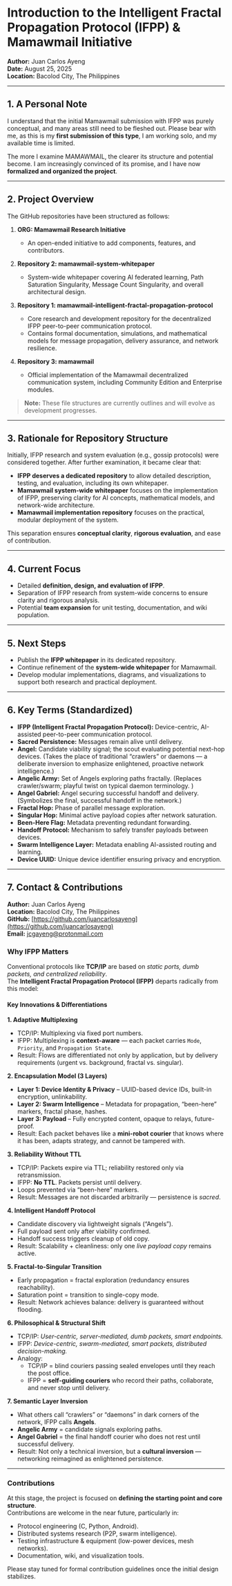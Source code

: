 # Introduction to the Intelligent Fractal Propagation Protocol (IFPP) & Mamawmail Initiative

**Author:** Juan Carlos Ayeng  
**Date:** August 25, 2025  
**Location:** Bacolod City, The Philippines  

---

## 1. A Personal Note

I understand that the initial Mamawmail submission with IFPP was purely conceptual, and many areas still need to be fleshed out. Please bear with me, as this is my **first submission of this type**, I am working solo, and my available time is limited.  

The more I examine MAMAWMAIL, the clearer its structure and potential become. I am increasingly convinced of its promise, and I have now **formalized and organized the project**.  

---

## 2. Project Overview

The GitHub repositories have been structured as follows:

1. **ORG: Mamawmail Research Initiative**  
   - An open-ended initiative to add components, features, and contributors.  

2. **Repository 2: mamawmail-system-whitepaper**  
   - System-wide whitepaper covering AI federated learning, Path Saturation Singularity, Message Count Singularity, and overall architectural design.  

3. **Repository 1: mamawmail-intelligent-fractal-propagation-protocol**  
   - Core research and development repository for the decentralized IFPP peer-to-peer communication protocol.  
   - Contains formal documentation, simulations, and mathematical models for message propagation, delivery assurance, and network resilience.  

4. **Repository 3: mamawmail**  
   - Official implementation of the Mamawmail decentralized communication system, including Community Edition and Enterprise modules.  

> **Note:** These file structures are currently outlines and will evolve as development progresses.

---

## 3. Rationale for Repository Structure

Initially, IFPP research and system evaluation (e.g., gossip protocols) were considered together. After further examination, it became clear that:

- **IFPP deserves a dedicated repository** to allow detailed description, testing, and evaluation, including its own whitepaper.  
- **Mamawmail system-wide whitepaper** focuses on the implementation of IFPP, preserving clarity for AI concepts, mathematical models, and network-wide architecture.  
- **Mamawmail implementation repository** focuses on the practical, modular deployment of the system.  

This separation ensures **conceptual clarity**, **rigorous evaluation**, and ease of contribution.

---

## 4. Current Focus

- Detailed **definition, design, and evaluation of IFPP**.  
- Separation of IFPP research from system-wide concerns to ensure clarity and rigorous analysis.  
- Potential **team expansion** for unit testing, documentation, and wiki population.  

---

## 5. Next Steps

- Publish the **IFPP whitepaper** in its dedicated repository.  
- Continue refinement of the **system-wide whitepaper** for Mamawmail.  
- Develop modular implementations, diagrams, and visualizations to support both research and practical deployment.  

---

## 6. Key Terms (Standardized)

- **IFPP (Intelligent Fractal Propagation Protocol):** Device-centric, AI-assisted peer-to-peer communication protocol.  
- **Sacred Persistence:** Messages remain alive until delivery.  
- **Angel:** Candidate viability signal; the scout evaluating potential next-hop devices. (Takes the place of traditional “crawlers” or daemons — a deliberate inversion to emphasize enlightened, proactive network intelligence.) 
- **Angelic Army:** Set of Angels exploring paths fractally. (Replaces crawler/swarm; playful twist on typical daemon terminology. )  
- **Angel Gabriel:** Angel securing successful handoff and delivery. (Symbolizes the final, successful handoff in the network.)
- **Fractal Hop:** Phase of parallel message exploration.  
- **Singular Hop:** Minimal active payload copies after network saturation.  
- **Been-Here Flag:** Metadata preventing redundant forwarding.  
- **Handoff Protocol:** Mechanism to safely transfer payloads between devices.  
- **Swarm Intelligence Layer:** Metadata enabling AI-assisted routing and learning.  
- **Device UUID:** Unique device identifier ensuring privacy and encryption.  

---

## 7. Contact & Contributions

**Author:** Juan Carlos Ayeng  
**Location:** Bacolod City, The Philippines  
**GitHub:** [https://github.com/juancarlosayeng](https://github.com/juancarlosayeng)  
**Email:** jcgayeng@protonmail.com  

### Why IFPP Matters  

Conventional protocols like **TCP/IP** are based on *static ports, dumb packets, and centralized reliability*.  
The **Intelligent Fractal Propagation Protocol (IFPP)** departs radically from this model:  

#### Key Innovations & Differentiations  

**1. Adaptive Multiplexing**  
- TCP/IP: Multiplexing via fixed port numbers.  
- IFPP: Multiplexing is **context-aware** — each packet carries `Mode`, `Priority`, and `Propagation State`.  
- Result: Flows are differentiated not only by application, but by delivery requirements (urgent vs. background, fractal vs. singular).  

**2. Encapsulation Model (3 Layers)**  
- **Layer 1: Device Identity & Privacy** – UUID-based device IDs, built-in encryption, unlinkability.  
- **Layer 2: Swarm Intelligence** – Metadata for propagation, “been-here” markers, fractal phase, hashes.  
- **Layer 3: Payload** – Fully encrypted content, opaque to relays, future-proof.  
- Result: Each packet behaves like a **mini-robot courier** that knows where it has been, adapts strategy, and cannot be tampered with.  

**3. Reliability Without TTL**  
- TCP/IP: Packets expire via TTL; reliability restored only via retransmission.  
- IFPP: **No TTL**. Packets persist until delivery.  
- Loops prevented via “been-here” markers.  
- Result: Messages are not discarded arbitrarily — persistence is *sacred*.  

**4. Intelligent Handoff Protocol**  
- Candidate discovery via lightweight signals (“Angels”).  
- Full payload sent only after viability confirmed.  
- Handoff success triggers cleanup of old copy.  
- Result: Scalability + cleanliness: only one *live payload copy* remains active.  

**5. Fractal-to-Singular Transition**  
- Early propagation = fractal exploration (redundancy ensures reachability).  
- Saturation point = transition to single-copy mode.  
- Result: Network achieves balance: delivery is guaranteed without flooding.  

**6. Philosophical & Structural Shift**  
- TCP/IP: *User-centric, server-mediated, dumb packets, smart endpoints.*  
- IFPP: *Device-centric, swarm-mediated, smart packets, distributed decision-making.*  
- Analogy:  
  - TCP/IP = blind couriers passing sealed envelopes until they reach the post office.  
  - IFPP = **self-guiding couriers** who record their paths, collaborate, and never stop until delivery.  

**7. Semantic Layer Inversion**  
- What others call “crawlers” or “daemons” in dark corners of the network, IFPP calls **Angels**.  
- **Angelic Army** = candidate signals exploring paths.  
- **Angel Gabriel** = the final handoff courier who does not rest until successful delivery.  
- Result: Not only a technical inversion, but a **cultural inversion** — networking reimagined as enlightened persistence.  

---

### Contributions  

At this stage, the project is focused on **defining the starting point and core structure**.  
Contributions are welcome in the near future, particularly in:  

- Protocol engineering (C, Python, Android).  
- Distributed systems research (P2P, swarm intelligence).  
- Testing infrastructure & equipment (low-power devices, mesh networks).  
- Documentation, wiki, and visualization tools.  

Please stay tuned for formal contribution guidelines once the initial design stabilizes.  
